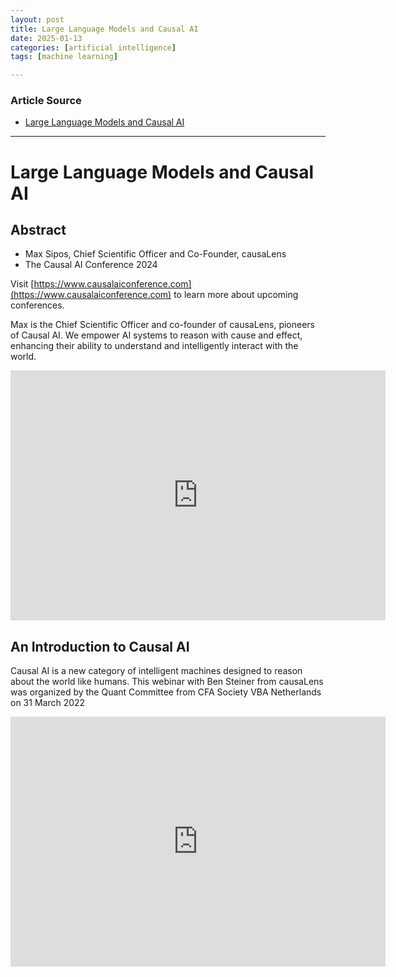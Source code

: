```yaml
---
layout: post
title: Large Language Models and Causal AI
date: 2025-01-13
categories: [artificial intelligence]
tags: [machine learning]

---
```


### Article Source


* [Large Language Models and Causal AI](https://www.youtube.com/watch?v=ihc4PXXDjAY)

---


# Large Language Models and Causal AI

## Abstract


* Max Sipos, Chief Scientific Officer and Co-Founder, causaLens
* The Causal AI Conference 2024

Visit [https://www.causalaiconference.com](https://www.causalaiconference.com) to learn more about upcoming conferences.

Max is the Chief Scientific Officer and co-founder of causaLens, pioneers of Causal AI. We empower AI systems to reason with cause and effect, enhancing their ability to understand and intelligently interact with the world.


<iframe width="600" height="400" src="https://www.youtube.com/embed/ihc4PXXDjAY?si=mHI4ISvzaLWprRFp" title="YouTube video player" frameborder="0" allow="accelerometer; autoplay; clipboard-write; encrypted-media; gyroscope; picture-in-picture; web-share" referrerpolicy="strict-origin-when-cross-origin" allowfullscreen></iframe>


## An Introduction to Causal AI

Causal AI is a new category of intelligent machines designed to reason about the world like humans. 
This webinar with Ben Steiner from causaLens was organized by the Quant Committee from CFA Society VBA Netherlands on 31 March 2022

<iframe width="600" height="400" src="https://www.youtube.com/embed/qo3IYpsW9Is?si=chH3R0Npl_7Akl4f" title="YouTube video player" frameborder="0" allow="accelerometer; autoplay; clipboard-write; encrypted-media; gyroscope; picture-in-picture; web-share" referrerpolicy="strict-origin-when-cross-origin" allowfullscreen></iframe>